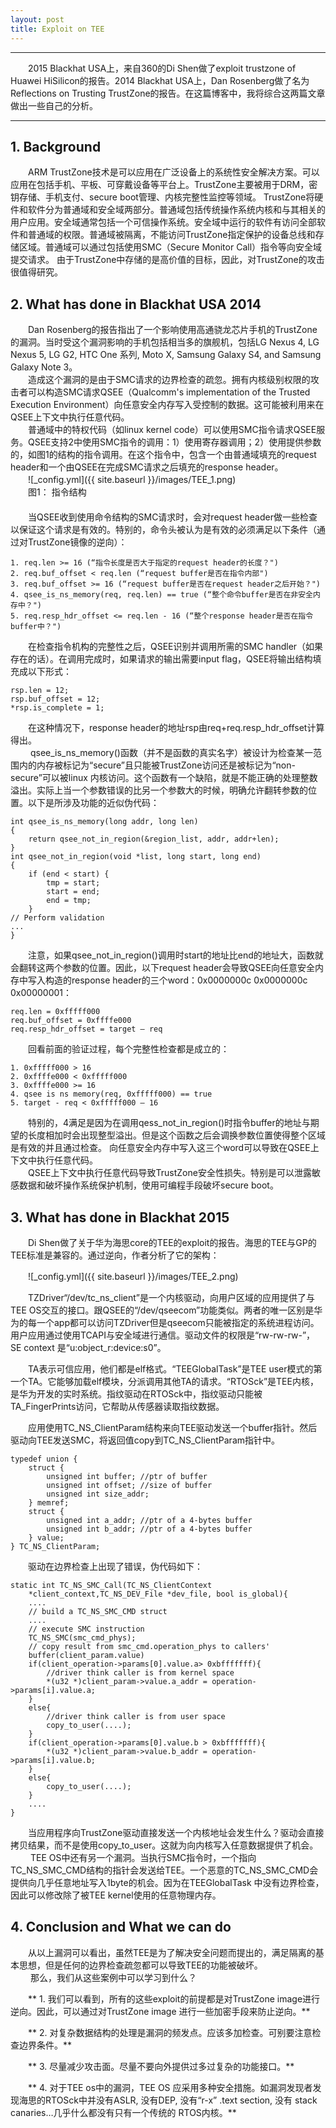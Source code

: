 ```yaml
---
layout: post
title: Exploit on TEE
---
```


***
　　2015 Blackhat USA上，来自360的Di Shen做了exploit trustzone of Huawei HiSilicon的报告。2014 Blackhat USA上，Dan Rosenberg做了名为Reflections on Trusting TrustZone的报告。在这篇博客中，我将综合这两篇文章做出一些自己的分析。
***

## 1.   Background

　　ARM TrustZone技术是可以应用在广泛设备上的系统性安全解决方案。可以应用在包括手机、平板、可穿戴设备等平台上。TrustZone主要被用于DRM，密钥存储、手机支付、secure boot管理、内核完整性监控等领域。
TrustZone将硬件和软件分为普通域和安全域两部分。普通域包括传统操作系统内核和与其相关的用户应用。安全域通常包括一个可信操作系统。安全域中运行的软件有访问全部软件和普通域的权限。普通域被隔离，不能访问TrustZone指定保护的设备总线和存储区域。普通域可以通过包括使用SMC（Secure Monitor Call）指令等向安全域提交请求。
由于TrustZone中存储的是高价值的目标，因此，对TrustZone的攻击很值得研究。

## 2.   What has done in Blackhat USA 2014

　　Dan Rosenberg的报告指出了一个影响使用高通骁龙芯片手机的TrustZone的漏洞。当时受这个漏洞影响的手机包括相当多的旗舰机，包括LG Nexus 4, LG Nexus 5, LG G2, HTC One 系列, Moto X, Samsung Galaxy S4, and Samsung Galaxy Note 3。   
　　造成这个漏洞的是由于SMC请求的边界检查的疏忽。拥有内核级别权限的攻击者可以构造SMC请求QSEE（Qualcomm's implementation of the Trusted Execution Environment）向任意安全内存写入受控制的数据。这可能被利用来在QSEE上下文中执行任意代码。  
　　普通域中的特权代码（如linux kernel code）可以使用SMC指令请求QSEE服务。QSEE支持2中使用SMC指令的调用：1）使用寄存器调用；2）使用提供参数的，如图1的结构的指令调用。在这个指令中，包含一个由普通域填充的request header和一个由QSEE在完成SMC请求之后填充的response header。  
　　![_config.yml]({{ site.baseurl }}/images/TEE_1.png)  
　　图1： 指令结构  
　　  
　　当QSEE收到使用命令结构的SMC请求时，会对request header做一些检查以保证这个请求是有效的。特别的，命令头被认为是有效的必须满足以下条件（通过对TrustZone镜像的逆向）：  
    
    1. req.len >= 16 (“指令长度是否大于指定的request header的长度？")
    2. req.buf_offset < req.len (“request buffer是否在指令内部")
    3. req.buf_offset >= 16 (“request buffer是否在request header之后开始？")
    4. qsee_is_ns_memory(req, req.len) == true (“整个命令buffer是否在非安全内存中？")
    5. req.resp_hdr_offset <= req.len - 16 (“整个response header是否在指令buffer中？")
    
　　在检查指令机构的完整性之后，QSEE识别并调用所需的SMC handler（如果存在的话）。在调用完成时，如果请求的输出需要input flag，QSEE将输出结构填充成以下形式：  
    
    rsp.len = 12;
    rsp.buf_offset = 12;
    *rsp.is_complete = 1;  
    
　　在这种情况下，response header的地址rsp由req+req.resp\_hdr\_offset计算得出。  
　　
qsee_is_ns_memory()函数（并不是函数的真实名字）被设计为检查某一范围内的内存被标记为“secure”且只能被TrustZone访问还是被标记为“non-secure”可以被linux 内核访问。这个函数有一个缺陷，就是不能正确的处理整数溢出。实际上当一个参数错误的比另一个参数大的时候，明确允许翻转参数的位置。以下是所涉及功能的近似伪代码：

    int qsee_is_ns_memory(long addr, long len)
    {
        return qsee_not_in_region(&region_list, addr, addr+len);
    }
    int qsee_not_in_region(void *list, long start, long end)
    {
        if (end < start) {
            tmp = start;
            start = end;
            end = tmp;
        }
    // Perform validation
    ...
    }
    
　　注意，如果qsee\_not\_in_region()调用时start的地址比end的地址大，函数就会翻转这两个参数的位置。因此，以下request header会导致QSEE向任意安全内存中写入构造的response header的三个word：0x0000000c 0x0000000c 0x00000001：  

    req.len = 0xfffff000
    req.buf_offset = 0xffffe000
    req.resp_hdr_offset = target – req
    
　　回看前面的验证过程，每个完整性检查都是成立的：  

    1. 0xfffff000 > 16
    2. 0xffffe000 < 0xfffff000
    3. 0xffffe000 >= 16
    4. qsee is ns memory(req, 0xfffff000) == true
    5. target - req < 0xfffff000 – 16
    
　　特别的，4满足是因为在调用qess\_not\_in_region()时指令buffer的地址与期望的长度相加时会出现整型溢出。但是这个函数之后会调换参数位置使得整个区域是有效的并且通过检查。
向任意安全内存中写入这三个word可以导致在QSEE上下文中执行任意代码。  
　　QSEE上下文中执行任意代码导致TrustZone安全性损失。特别是可以泄露敏感数据和破坏操作系统保护机制，使用可编程手段破坏secure boot。

## 3.   What has done in Blackhat 2015

　　Di Shen做了关于华为海思core的TEE的exploit的报告。海思的TEE与GP的TEE标准是兼容的。通过逆向，作者分析了它的架构：

　　![_config.yml]({{ site.baseurl }}/images/TEE_2.png)

　　TZDriver“/dev/tc\_ns\_client”是一个内核驱动，向用户区域的应用提供了与TEE OS交互的接口。跟QSEE的“/dev/qseecom”功能类似。两者的唯一区别是华为的每一个app都可以访问TZDriver但是qseecom只能被指定的系统进程访问。用户应用通过使用TCAPI与安全域进行通信。驱动文件的权限是“rw-rw-rw-”，SE context 是“u:object_r:device:s0”。 

　　TA表示可信应用，他们都是elf格式。“TEEGlobalTask”是TEE user模式的第一个TA。它能够加载elf模块，分派调用其他TA的请求。“RTOSck”是TEE内核，是华为开发的实时系统。指纹驱动在RTOSck中，指纹驱动只能被TA_FingerPrints访问，它帮助从传感器读取指纹数据。

　　应用使用TC\_NS\_ClientParam结构来向TEE驱动发送一个buffer指针。然后驱动向TEE发送SMC，将返回值copy到TC\_NS\_ClientParam指针中。

    typedef union {
        struct {
            unsigned int buffer; //ptr of buffer
            unsigned int offset; //size of buffer
            unsigned int size_addr;
        } memref;
        struct {
            unsigned int a_addr; //ptr of a 4-bytes buffer
            unsigned int b_addr; //ptr of a 4-bytes buffer
        } value;
    } TC_NS_ClientParam;


　　驱动在边界检查上出现了错误，伪代码如下：

    static int TC_NS_SMC_Call(TC_NS_ClientContext
        *client_context,TC_NS_DEV_File *dev_file, bool is_global){
        ....
        // build a TC_NS_SMC_CMD struct
        ....
        // execute SMC instruction
        TC_NS_SMC(smc_cmd_phys);
        // copy result from smc_cmd.operation_phys to callers'
        buffer(client_param.value)
        if(client_operation->params[0].value.a> 0xbfffffff){
            //driver think caller is from kernel space
            *(u32 *)client_param->value.a_addr = operation->params[i].value.a;
        }
        else{
            //driver think caller is from user space
            copy_to_user(....);
        }
        if(client_operation->params[0].value.b > 0xbfffffff){
            *(u32 *)client_param->value.b_addr = operation->params[i].value.b;
        }
        else{
            copy_to_user(....);
        }
        ....
    }

　　当应用程序向TrustZone驱动直接发送一个内核地址会发生什么？驱动会直接拷贝结果，而不是使用copy\_to\_user。这就为向内核写入任意数据提供了机会。  
　　
TEE OS中还有另一个漏洞。当执行SMC指令时，一个指向TC\_NS\_SMC\_CMD结构的指针会发送给TEE。一个恶意的TC\_NS\_SMC\_CMD会提供向几乎任意地址写入1byte的机会。因为在TEEGlobalTask 中没有边界检查，因此可以修改除了被TEE kernel使用的任意物理内存。

## 4.   Conclusion and What we can do

　　从以上漏洞可以看出，虽然TEE是为了解决安全问题而提出的，满足隔离的基本思想，但是任何的边界检查疏忽都可以导致TEE的功能被破坏。  
　　
那么，我们从这些案例中可以学习到什么？  

　　** 1. 我们可以看到，所有的这些exploit的前提都是对TrustZone image进行逆向。因此，可以通过对TrustZone image 进行一些加密手段来防止逆向。**

　　** 2. 对复杂数据结构的处理是漏洞的频发点。应该多加检查。可别要注意检查边界条件。**

　　** 3. 尽量减少攻击面。尽量不要向外提供过多过复杂的功能接口。**

　　** 4. 对于TEE os中的漏洞，TEE OS 应采用多种安全措施。如漏洞发现者发现海思的RTOSck中并没有ASLR, 没有DEP, 没有“r-x” .text section, 没有 stack canaries…几乎什么都没有只有一个传统的 RTOS内核。**




　　
